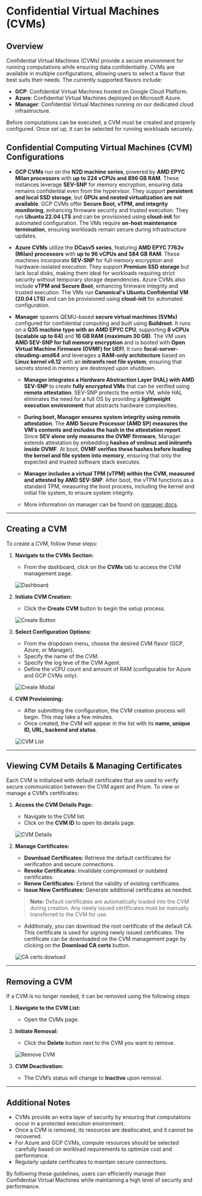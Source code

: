 # Confidential Virtual Machines (CVMs)

## Overview

Confidential Virtual Machines (CVMs) provide a secure environment for running computations while ensuring data confidentiality. CVMs are available in multiple configurations, allowing users to select a flavor that best suits their needs. The currently supported flavors include:

- **GCP**: Confidential Virtual Machines hosted on Google Cloud Platform.
- **Azure**: Confidential Virtual Machines deployed on Microsoft Azure.
- **Manager**: Confidential Virtual Machines running on our dedicated cloud infrastructure.

Before computations can be executed, a CVM must be created and properly configured. Once set up, it can be selected for running workloads securely.

## **Confidential Computing Virtual Machines (CVM) Configurations**

- **GCP CVMs** run on the **N2D machine series**, powered by **AMD EPYC Milan processors** with **up to 224 vCPUs and 896 GB RAM**. These instances leverage **SEV-SNP** for memory encryption, ensuring data remains confidential even from the hypervisor. They support **persistent and local SSD storage**, but **GPUs and nested virtualization are not available**. GCP CVMs offer **Secure Boot, vTPM, and integrity monitoring**, enhancing firmware security and trusted execution. They run **Ubuntu 22.04 LTS** and can be provisioned using **cloud-init** for automated configuration. The VMs require **on-host maintenance termination**, ensuring workloads remain secure during infrastructure updates.

- **Azure CVMs** utilize the **DCasv5 series**, featuring **AMD EPYC 7763v (Milan) processors** with **up to 96 vCPUs and 384 GB RAM**. These machines incorporate **SEV-SNP** for full memory encryption and hardware-isolated execution. They support **Premium SSD storage** but lack local disks, making them ideal for workloads requiring strict security without temporary storage dependencies. Azure CVMs also include **vTPM and Secure Boot**, enhancing firmware integrity and trusted execution. The VMs run **Canonical's Ubuntu Confidential VM (20.04 LTS)** and can be provisioned using **cloud-init** for automated configuration.

- **Manager** spawns QEMU-based **secure virtual machines (SVMs)** configured for confidential computing and built using **Buildroot**. It runs on a **Q35 machine type with an AMD EPYC CPU**, supporting **8 vCPUs (scalable up to 64)** and **16 GB RAM (maximum 30 GB)**. The VM uses **AMD SEV-SNP for full memory encryption** and is booted with **Open Virtual Machine Firmware (OVMF) for UEFI**. It runs **focal-server-cloudimg-amd64** and leverages a **RAM-only architecture** based on **Linux kernel v6.12** with an **initramfs root file system**, ensuring that secrets stored in memory are destroyed upon shutdown.

  - **Manager integrates a Hardware Abstraction Layer (HAL) with AMD SEV-SNP** to create **fully encrypted VMs** that can be verified using **remote attestation**. SEV-SNP protects the entire VM, while HAL eliminates the need for a full OS by providing a **lightweight execution environment** that abstracts hardware complexities.

  - **During boot, Manager ensures system integrity using remote attestation**. The **AMD Secure Processor (AMD SP) measures the VM’s contents and includes the hash in the attestation report**. Since **SEV alone only measures the OVMF firmware**, Manager extends attestation by embedding **hashes of vmlinuz and initramfs inside OVMF**. At boot, **OVMF verifies these hashes before loading the kernel and file system into memory**, ensuring that only the expected and trusted software stack executes.

  - **Manager includes a virtual TPM (vTPM) within the CVM, measured and attested by AMD SEV-SNP**. After boot, the vTPM functions as a standard TPM, measuring the boot process, including the kernel and initial file system, to ensure system integrity.

  - More information on manager can be found on [manager docs](https://docs.cocos.ultraviolet.rs/manager).

---

## Creating a CVM

To create a CVM, follow these steps:

1. **Navigate to the CVMs Section:**

   - From the dashboard, click on the **CVMs** tab to access the CVM management page.

   ![Dashboard](../static/img/cvms/dashboard.png)

2. **Initiate CVM Creation:**

   - Click the **Create CVM** button to begin the setup process.

   ![Create Button](../static/img/cvms/create_button.png)

3. **Select Configuration Options:**

   - From the dropdown menu, choose the desired CVM flavor (GCP, Azure, or Manager).
   - Specify the name of the CVM.
   - Specify the log leve of the CVM Agent.
   - Define the vCPU count and amount of RAM (configurable for Azure and GCP CVMs only).

   ![Create Modal](../static/img/cvms/create_modal.png)

4. **CVM Provisioning:**

   - After submitting the configuration, the CVM creation process will begin. This may take a few minutes.
   - Once created, the CVM will appear in the list with its **name, unique ID, URL, backend and status**.

   ![CVM List](../static/img/cvms/cvms_list.png)

---

## Viewing CVM Details & Managing Certificates

Each CVM is initialized with default certificates that are used to verify secure communication between the CVM agent and Prism. To view or manage a CVM’s certificates:

1. **Access the CVM Details Page:**

   - Navigate to the CVM list.
   - Click on the **CVM ID** to open its details page.

   ![CVM Details](../static/img/cvms/cvm_details_page.png)

2. **Manage Certificates:**

   - **Download Certificates:** Retrieve the default certificates for verification and secure connections.
   - **Revoke Certificates:** Invalidate compromised or outdated certificates.
   - **Renew Certificates:** Extend the validity of existing certificates.
   - **Issue New Certificates:** Generate additional certificates as needed.

   > **Note:** Default certificates are automatically loaded into the CVM during creation. Any newly issued certificates must be manually transferred to the CVM for use.

   - Additionaly, you can download the root certificate of the default CA. This certificate is used for signing newly issued certificates. The certificate can be downloaded on the CVM management page by clicking on the **Download CA certs** button.

   ![CA certs dowload](../static/img/cvms/ca_certs_download.png)

---

## Removing a CVM

If a CVM is no longer needed, it can be removed using the following steps:

1. **Navigate to the CVM List:**

   - Open the CVMs page.

2. **Initiate Removal:**

   - Click the **Delete** button next to the CVM you want to remove.

   ![Remove CVM](../static/img/cvms/cvm_removal.png)

3. **CVM Deactivation:**
   - The CVM’s status will change to **Inactive** upon removal.

---

## Additional Notes

- CVMs provide an extra layer of security by ensuring that computations occur in a protected execution environment.
- Once a CVM is removed, its resources are deallocated, and it cannot be recovered.
- For Azure and GCP CVMs, compute resources should be selected carefully based on workload requirements to optimize cost and performance.
- Regularly update certificates to maintain secure connections.

By following these guidelines, users can efficiently manage their Confidential Virtual Machines while maintaining a high level of security and performance.
